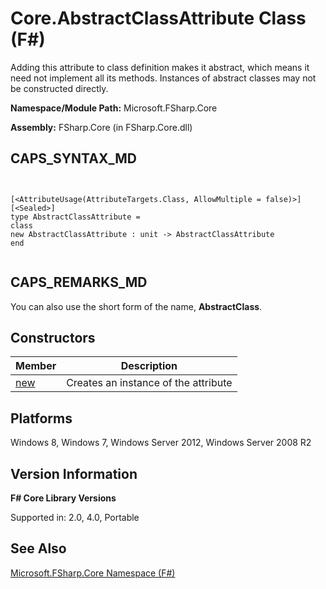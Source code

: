 # Core.AbstractClassAttribute Class (F#)

Adding this attribute to class definition makes it abstract, which means it need not implement all its methods. Instances of abstract classes may not be constructed directly.

**Namespace/Module Path:** Microsoft.FSharp.Core

**Assembly:** FSharp.Core (in FSharp.Core.dll)


## CAPS_SYNTAX_MD



```


[<AttributeUsage(AttributeTargets.Class, AllowMultiple = false)>]
[<Sealed>]
type AbstractClassAttribute =
class
new AbstractClassAttribute : unit -> AbstractClassAttribute
end


```



## CAPS_REMARKS_MD
You can also use the short form of the name, **AbstractClass**.


## Constructors


|Member|Description|
|------|-----------|
|[new](http://msdn.microsoft.com/en-us/library/03ec8ff5-d154-49c4-b798-c062a4bfd892)|Creates an instance of the attribute|

## Platforms
Windows 8, Windows 7, Windows Server 2012, Windows Server 2008 R2


## Version Information
**F# Core Library Versions**

Supported in: 2.0, 4.0, Portable




## See Also
[Microsoft.FSharp.Core Namespace &#40;F&#35;&#41;](Microsoft.FSharp.Core+Namespace+%28F%23%29.md)

